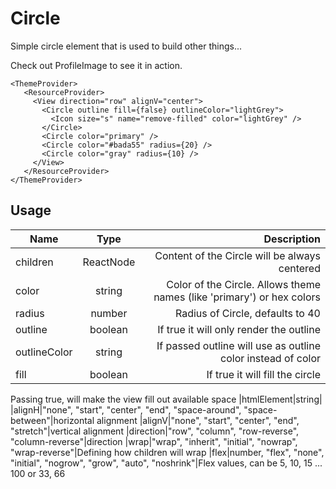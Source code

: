 <!-- 
This is an auto-generated markdown. 
You can change it in "src/Circle/Circle.tsx" and run build:docs to update this file.
-->
# Circle
Simple circle element that is used to build other things...

Check out ProfileImage to see it in action.

```example
<ThemeProvider>
   <ResourceProvider>
     <View direction="row" alignV="center">
       <Circle outline fill={false} outlineColor="lightGrey">
         <Icon size="s" name="remove-filled" color="lightGrey" />
       </Circle>
       <Circle color="primary" />
       <Circle color="#bada55" radius={20} />
       <Circle color="gray" radius={10} />
     </View>
   </ResourceProvider>
</ThemeProvider>
```
## Usage
| Name        | Type           | Description  |
| ----------- |:--------------:| ------------:|
|children|ReactNode|Content of the Circle will be always centered
|color|string|Color of the Circle. Allows theme names (like 'primary') or hex colors
|radius|number|Radius of Circle, defaults to 40
|outline|boolean|If true it will only render the outline
|outlineColor|string|If passed outline will use as outline color instead of color
|fill|boolean|If true it will fill the circle
Passing true, will make the view fill out available space
|htmlElement|string|
|alignH|"none", "start", "center", "end", "space-around", "space-between"|horizontal alignment
|alignV|"none", "start", "center", "end", "stretch"|vertical alignment
|direction|"row", "column", "row-reverse", "column-reverse"|direction
|wrap|"wrap", "inherit", "initial", "nowrap", "wrap-reverse"|Defining how children will wrap
|flex|number, "flex", "none", "initial", "nogrow", "grow", "auto", "noshrink"|Flex values, can be 5, 10, 15 ... 100 or 33, 66
